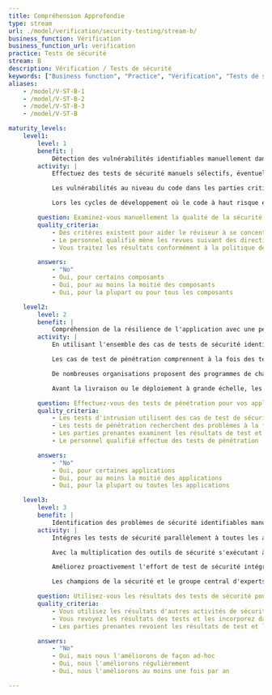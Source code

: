 ```yaml
---
title: Compréhension Approfondie
type: stream
url: ./model/verification/security-testing/stream-b/
business_function: Vérification
business_function_url: verification
practice: Tests de sécurité
stream: B
description: Vérification / Tests de sécurité
keywords: ["Business function", "Practice", "Vérification", "Tests de sécurité"]
aliases:
    - /model/V-ST-B-1
    - /model/V-ST-B-2
    - /model/V-ST-B-3
    - /model/V-ST-B

maturity_levels:
    level1:
        level: 1
        benefit: |
            Détection des vulnérabilités identifiables manuellement dans les composants critiques
        activity: |
            Effectuez des tests de sécurité manuels sélectifs, éventuellement en utilisant une combinaison d'outils d'analyse statique et dynamique pour guider ou cibler la revue, afin d'analyser plus en profondeur certaines parties de l'application comme le ferait un attaquant. Les outils automatisés sont efficaces pour trouver différents types de vulnérabilités, mais ne pourront jamais remplacer une revue manuelle par un expert.

            Les vulnérabilités au niveau du code dans les parties critiques pour la sécurité des logiciels peuvent avoir un impact considérablement accru, si bien que les équipes projet doivent revoir les modules à haut risque quant aux vulnérabilités courantes. Parmi les exemples courants de fonctionnalités à haut risque figurent les modules d'authentification, les endroits de mise en oeuvre du contrôle d'accès, les systèmes de gestion des sessions, les interfaces externes, les endroits pour la validation des entrées et les analyseurs de données. Les équipes peuvent combiner des métriques de niveau de code et des analyses automatisées ciblées pour déterminer où ils doivent cibler leurs efforts. Dans la pratique, l'activité peut prendre de nombreuses formes, y compris la programmation en binôme et l'évaluation par les pairs, des « poussées » de sécurité contraintes en temps impliquant toute l'équipe de développement, ou des revues spontanées indépendantes par des membres d'un groupe spécialisé dans la sécurité.

            Lors les cycles de développement où le code à haut risque est modifié et révisé, les gestionnaires du développement trient les résultats et priorisent de façon appropriée les mesures correctives en prenant en compte les commentaires des autres parties prenantes au projet.

        question: Examinez-vous manuellement la qualité de la sécurité des composants à haut risque sélectionnés?
        quality_criteria:
            - Des critères existent pour aider le réviseur à se concentrer sur les composants à haut risque
            - Le personnel qualifié mène les revues suivant des directives documentées
            - Vous traitez les résultats conformément à la politique de gestion des défauts de l'organisation

        answers:
            - "No"
            - Oui, pour certains composants
            - Oui, pour au moins la moitié des composants
            - Oui, pour la plupart ou pour tous les composants

    level2:
        level: 2
        benefit: |
            Compréhension de la résilience de l'application avec une perspective boîte noire
        activity: |
            En utilisant l'ensemble des cas de tests de sécurité identifiés pour chaque projet, effectuez des tests de pénétration manuels pour évaluer la performance du système dans chaque cas. Généralement, cela survient pendant la phase de test avant la livraison et inclut des tests de pénétration manuels statiques et dynamiques. Dans les cas où le logiciel ne peut pas être testé de manière réaliste en dehors de la production, l'utilisation de techniques telles que les déploiements bleu-vert ou les tests A/B peuvent permettre de rendre les tests de sécurité en production plus sûrs.

            Les cas de test de pénétration comprennent à la fois des tests spécifiques à l'application pour vérifier la robustesse de la logique métier et des tests de vulnérabilité courants pour vérifier la conception et l'implémentation. Une fois spécifiés, le personnel en charge de l'assurance qualité de la sécurité ou du développement peut exécuter les tests de sécurité. Le groupe central de sécurité logicielle supervise la première exécution des cas de tests de sécurité pour le bénéfice d'une équipe projet et apporte son aide au besoin et accompagne les champions de sécurité de l'équipe.

            De nombreuses organisations proposent des programmes de chasse aux bogues ("Bug Bounty") qui invitent les chercheurs en sécurité à trouver des vulnérabilités dans les applications et à les signaler de manière responsable en échange de primes. Cette approche permet aux organisations d’avoir accès à un plus grand ensemble de talents, en particulier à celles qui ne disposent pas de capacités internes suffisantes ou qui ont besoin d’une assurance supplémentaire.

            Avant la livraison ou le déploiement à grande échelle, les parties prenantes parcourent les résultats des tests de sécurité et acceptent les risques indiqués par des tests de sécurité négatifs au moment de la livraison. Établissez un calendrier concret pour corriger les écarts au fil du temps. Répandez la connaissance associée aux tests de sécurité manuels et aux résultats au sein de l'équipe de développement afin d'améliorer les connaissances et la sensibilisation en matière de sécurité au sein de l'organisation.

        question: Effectuez-vous des tests de pénétration pour vos applications à intervalles réguliers?
        quality_criteria:
            - Les tests d'intrusion utilisent des cas de test de sécurité spécifiques à l'application pour évaluer la sécurité
            - Les tests de pénétration recherchent des problèmes à la fois techniques et logiques dans l'application
            - Les parties prenantes examinent les résultats de test et les traitent selon la gestion de risque de l'organisation
            - Le personnel qualifié effectue des tests de pénétration

        answers:
            - "No"
            - Oui, pour certaines applications
            - Oui, pour au moins la moitié des applications
            - Oui, pour la plupart ou toutes les applications

    level3:
        level: 3
        benefit: |
            Identification des problèmes de sécurité identifiables manuellement lors des étapes le plus possible en amont
        activity: |
            Intégres les tests de sécurité parallèlement à toutes les autres activités de développement, y compris l'analyse des exigences, la conception logicielle et sa construction.

            Avec la multiplication des outils de sécurité s'exécutant à chaque phase du développement, corriger les problèmes de sécurité à une étape donnée (par exemple pour les tests de pré-livraison) n’est plus approprié ou souhaitable. Les défauts de sécurité doivent être rapidement triés et leur résolution planifiée dans le cadre d'un compromis entre le risque et le coût de correction. Efforcez-vous continuellement de détecter les problèmes le plus tôt possible dans le cycle de vie de développement, via des tests automatisés spécifiques et à faible friction intégrés dans les outils de développement et le processus de génération, diminue le coût de correction et augmente ainsi la probabilité de résoudre rapidement les problèmes.

            Améliorez proactivement l'effort de test de sécurité intégré au processus de développement en propageant de façon adéquate les résultats d'autres activités de test de sécurité. Par exemple, si un test de pénétration de sécurité identifie des problèmes avec la gestion des sessions, toute modification de la gestion de session devrait déclencher des tests de sécurité explicites avant d'envoyer les changements en production.

            Les champions de la sécurité et le groupe central d'experts sur le logiciel sécurisé examinent en permanence les résultats des tests de sécurité automatisés et manuels durant le développement, y compris les résultats dans le cadre des formations de sensibilisation à la sécurité pour les équipes de développement. Intégrez les leçons tirées de l'expérience dans des manuels pour améliorer les tests de sécurité dans le cadre de la maturation de l'organisation. S'il y a des problèmes non résolus qui persistent en tant que risques acceptés pour la livraison, les parties prenantes et les gestionnaires du développement devraient travailler ensemble pour établir un calendrier concret pour les aborder.

        question: Utilisez-vous les résultats des tests de sécurité pour améliorer le cycle de vie de développement ?
        quality_criteria:
            - Vous utilisez les résultats d'autres activités de sécurité pour améliorer les tests de sécurité intégrés pendant le développement
            - Vous revoyez les résultats des tests et les incorporez dans les formations de sensibilisation à la sécurité et dans les manuels de tests de sécurité
            - Les parties prenantes revoient les résultats de test et les traitent selon la gestion des risques de l'organisation

        answers:
            - "No"
            - Oui, mais nous l'améliorons de façon ad-hoc
            - Oui, nous l'améliorons régulièrement
            - Oui, nous l'améliorons au moins une fois par an

---
```

